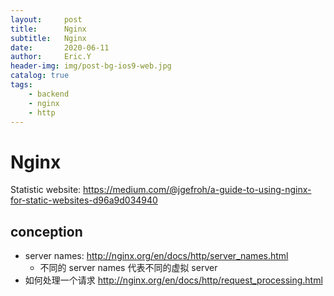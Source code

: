 ```yaml
---
layout:     post
title:      Nginx
subtitle:   Nginx
date:       2020-06-11
author:     Eric.Y
header-img: img/post-bg-ios9-web.jpg
catalog: true
tags:
    - backend
    - nginx
    - http
---
```


# Nginx

Statistic website: https://medium.com/@jgefroh/a-guide-to-using-nginx-for-static-websites-d96a9d034940

## conception

- server names: http://nginx.org/en/docs/http/server_names.html
  - 不同的 server names 代表不同的虚拟 server
- 如何处理一个请求 http://nginx.org/en/docs/http/request_processing.html

